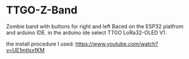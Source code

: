 # TTGO-Z-Band
Zombie band with buttons for right and left
Baced on the ESP32 platfrom and arduino IDE. in the arduino ide select TTGO LoRa32-OLED V1.

the install procedure I used: https://www.youtube.com/watch?v=UE1mtlsxfKM
